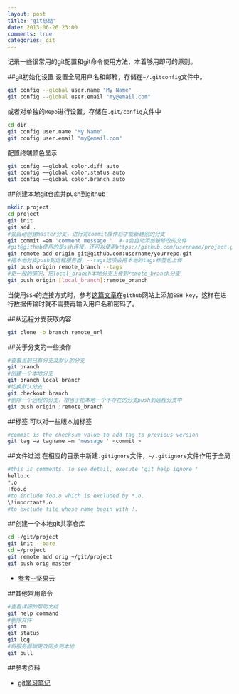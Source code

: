 ```yaml
---
layout: post
title: "git总结"
date: 2013-06-26 23:00
comments: true
categories: git
---
```

记录一些很常用的git配置和git命令使用方法，本着够用即可的原则。

<!--more-->

##git初始化设置
设置全局用户名和邮箱，存储在`~/.gitconfig`文件中。

```bash
git config --global user.name "My Name"
git config --global user.email "my@email.com"
```

或者对单独的`Repo`进行设置，存储在`.git/config`文件中

```bash
cd dir
git config user.name "My Name"
git config user.email "my@email.com"
```

配置终端颜色显示

```bash
git config −−global color.diff auto
git config −−global color.status auto
git config −−global color.branch auto
```

##创建本地git仓库并push到github

```bash
mkdir project
cd project
git init
git add .
#会自动创建master分支，进行完commit操作后才能新建别的分支
git commit −am 'comment message '  #-a会自动添加被修改的文件
#git@github使用的是ssh连接，还可以使用https://github.com/username/project.git
git remote add origin git@github.com:username/yourrepo.git
#把本地分支push到远程服务器，--tags选项会把本地的tags标签也上传
git push origin remote_branch --tags
#更一般的情况，把local_branch本地分支上传到remote_branch分支
git push origin [local_branch]:remote_branch
```
当使用`SSH`的连接方式时，参考[这篇文章](https://help.github.com/articles/generating-ssh-keys)在`github`网站上添加`SSH key`，这样在进行数据传输时就不需要再输入用户名和密码了。

##从远程分支获取内容

```bash
git clone -b branch remote_url
```

##关于分支的一些操作
```bash
#查看当前已有分支及默认的分支
git branch
#创建一个本地分支
git branch local_branch
#切换默认分支
git checkout branch
#删除一个远程的分支，相当于把本地一个不存在的分支push到远程分支中
git push origin :remote_branch
```

##标签
可以对一些版本加标签

```bash
#commit is the checksum value to add tag to previous version
git tag −a tagname −m 'message ' <commit >
```

##文件过滤
在相应的目录中新建`.gitignore`文件，`~/.gitignore`文件作用于全局

```bash
#this is comments. To see detail, execute 'git help ignore '
hello.c
*.o
!foo.o
#to include foo.o which is excluded by *.o.
\!important!.o
#to exclude file whose name begin with !.
```

##创建一个本地git共享仓库

```bash
cd ~/git/project
git init --bare
cd ~/project
git remote add orig ~/git/project
git push orig master
```

- [参考--坚果云](http://help.jianguoyun.com/?p=894)

##其他常用命令

```bash
#查看详细的帮助文档
git help command
#删除文件
git rm
git status
git log
#将服务器端更改同步到本地
git pull
```

##参考资料
- [git学习笔记](http://wlog.cn/soft/git-quick-start.html)
